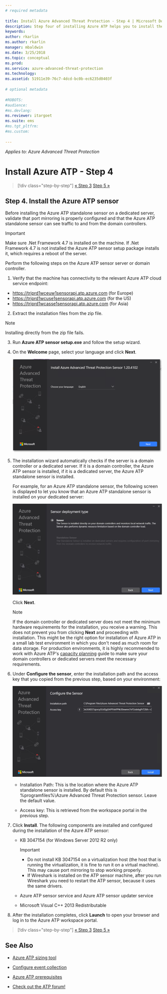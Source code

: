 ```yaml
---
# required metadata

title: Install Azure Advanced Threat Protection - Step 4 | Microsoft Docs
description: Step four of installing Azure ATP helps you to install the Azure ATP standalone sensor.
keywords:
author: rkarlin
ms.author: rkarlin
manager: mbaldwin
ms.date: 3/25/2018
ms.topic: conceptual
ms.prod:
ms.service: azure-advanced-threat-protection
ms.technology:
ms.assetid: 51911e39-76c7-4dcd-bc0b-ec6235d0403f

# optional metadata

#ROBOTS:
#audience:
#ms.devlang:
ms.reviewer: itargoet
ms.suite: ems
#ms.tgt_pltfrm:
#ms.custom:

---
```


*Applies to: Azure Advanced Threat Protection*



# Install Azure ATP - Step 4

>[!div class="step-by-step"]
[« Step 3](install-atp-step3.md)
[Step 5 »](install-atp-step5.md)

## Step 4. Install the Azure ATP sensor

Before installing the Azure ATP standalone sensor on a dedicated server, validate that port mirroring is properly configured and that the Azure ATP standalone sensor can see traffic to and from the domain controllers. 


> [!IMPORTANT]
>Make sure .Net Framework 4.7 is installed on the machine. If .Net Framework 4.7 is not installed the Azure ATP sensor setup package installs it, which requires a reboot of the server.

Perform the following steps on the Azure ATP sensor server or domain controller.

1. Verify that the machine has connectivity to the relevant Azure ATP cloud service endpoint:
  - https://triprd1wceuw1sensorapi.atp.azure.com (for Europe)  
  - https://triprd1wcuse1sensorapi.atp.azure.com (for the US)
  - https://triprd1wcasse1sensorapi.atp.azure.com (for Asia)

2. Extract the installation files from the zip file. 
> [!NOTE] 
> Installing directly from the zip file fails.

3.  Run **Azure ATP sensor setup.exe** and follow the setup wizard.

4.  On the **Welcome** page, select your language and click **Next**.

     ![Azure ATP standalone sensor installation language](media/sensor-install-language.png)


5.  The installation wizard automatically checks if the server is a domain controller or a dedicated server. If it is a domain controller, the Azure ATP sensor is installed, if it is a dedicated server, the Azure ATP standalone sensor is installed. 
    
    For example, for an Azure ATP standalone sensor, the following screen is displayed to let you know that an Azure ATP standalone sensor is installed on your dedicated server:
    
    ![Azure ATP standalone sensor installation](media/sensor-install-deployment-type.png)

    Click **Next**.

    > [!NOTE] 
    > If the domain controller or dedicated server does not meet the minimum hardware requirements for the installation, you receive a warning. This does not prevent you from clicking **Next** and proceeding with installation. This might be the right option for installation of Azure ATP in a small lab test environment in which you don't need as much room for data storage. For production environments, it is highly recommended to work with Azure ATP's [capacity planning](atp-capacity-planning.md) guide to make sure your domain controllers or dedicated servers meet the necessary requirements.

6.  Under **Configure the sensor**, enter the installation path and the access key that you copied from the previous step, based on your environment:

    ![Azure ATP standalone sensor configuration image](media/sensor-install-config.png)

      - Installation Path: This is the location where the Azure ATP standalone sensor is installed. By default this is  %programfiles%\Azure Advanced Threat Protection sensor. Leave the default value.

      - Access key: This is retrieved from the workspace portal in the previous step.
    
7. Click **Install**. The following components are installed and configured during the installation of the Azure ATP sensor:

    -   KB 3047154 (for Windows Server 2012 R2 only)

        > [!IMPORTANT]
        > -   Do not install KB 3047154 on a virtualization host (the host that is running the virtualization, it is fine to run it on a virtual machine). This may cause port mirroring to stop working properly. 
        > -   If Wireshark is installed on the ATP sensor machine, after you run Wireshark you need to restart the ATP sensor, because it uses the same drivers.

    -   Azure ATP sensor service and Azure ATP sensor updater service
    -   Microsoft Visual C++ 2013 Redistributable

8.  After the installation completes, click **Launch** to open your browser and log in to the Azure ATP workspace portal.


>[!div class="step-by-step"]
[« Step 3](install-atp-step3.md)
[Step 5 »](install-atp-step5.md)


## See Also

- [Azure ATP sizing tool](http://aka.ms/aatpsizingtool)

- [Configure event collection](configure-event-collection.md)

- [Azure ATP prerequisites](atp-prerequisites.md)

- [Check out the ATP forum!](https://aka.ms/azureatpcommunity)
